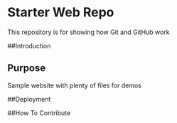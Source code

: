 # Starter Web Repo

This repository is for showing how Git and GitHub work

##Introduction

## Purpose

Sample website with plenty of files for demos

##Deployment

##How To Contribute

